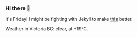 ### Hi there :wave:

It's Friday! I might be fighting with Jekyll to make [this](https://swissclubtoronto.ca) better.

Weather in Victoria BC: clear, at +19°C.
